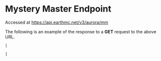 # Mystery Master Endpoint
Accessed at https://api.earthmc.net/v3/aurora/mm

The following is an example of the response to a **GET** request to the above URL.
```json5
[
  
]
```

